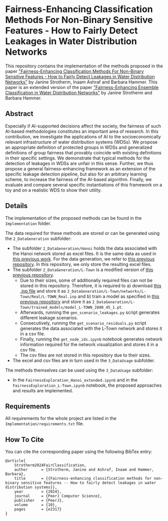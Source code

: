 # Fairness-Enhancing Classification Methods For Non-Binary Sensitive Features - How to Fairly Detect Leakages in Water Distribution Networks
This repository contains the implementation of the methods proposed in the paper ["Fairness-Enhancing Classification Methods For Non-Binary Sensitive Features - How to Fairly Detect Leakages in Water Distribution Networks"](Paper.pdf) by Janine Strotherm, Inaam Ashraf and Barbara Hammer.
This paper is an extended version of the paper ["Fairness-Enhancing Ensemble Classification in Water Distribution Networks"](https://github.com/jstrotherm/FairnessInWDNs/blob/main/Paper.pdf) by Janine Strotherm and Barbara Hammer.

## Abstract
Especially if AI-supported decisions affect the society, the fairness of such AI-based methodologies constitutes an important area of research. In this contribution, we investigate the applications of AI to the socioeconomically relevant infrastructure of water distribution systems (WDSs). We propose an appropriate definition of protected groups in WDSs and generalized definitions of group fairness that provably coincide with existing definitions in their specific settings. We demonstrate that typical methods for the detection of leakages in WDSs are unfair in this sense. Further, we thus propose a general fairness-enhancing framework as an extension of the specific leakage detection pipeline, but also for an arbitrary learning scheme, to increase the fairness of the AI-based algorithm. Finally, we evaluate and compare several specific instantiations of this framework on a toy and on a realistic WDS to show their utility.

## Details
The implementation of the proposed methods can be found in the `Implementation` folder. 

The data required for these methods are stored or can be generated using the `2_DataGeneration` subfolder:
-   The subfolder `2_DataGeneration/Hanoi` holds the data associated with the Hanoi network stored as excel files.
    It is the same data as used in [this previous work](https://github.com/jstrotherm/FairnessInWDNs/blob/main/Paper.pdf). 
    For the data generation, we refer to [this previous repository](https://github.com/jstrotherm/FairnessInWDNs). 
    In this repository, we only store the resulting excel files.
-   The subfolder `2_DataGeneration/L-Town` is a modified version of [this previous repository](https://github.com/HammerLabML/GCNs_for_WDS). 
    - Due to their sizes, some of additionally required files can not be stored in this repository. 
    Therefore, it is required to 
    a) download [this .inp file](https://github.com/KIOS-Research/BattLeDIM/blob/master/Dataset%20Generator/L-TOWN_v2_Real.inp) and store it as `2_DataGeneration/L-Town/networks/L-Town/Real/L-TOWN_Real.inp` and 
    b) train a model as specified in [this previous repository](https://github.com/HammerLabML/GCNs_for_WDS) and store it as `2_DataGeneration/L-Town/trained_models/model_L-TOWN_2880_45_1.pt`. 
    - Afterwards, 
    running the `gen_scenario_leakages.py` script generates different leakage scenarios. 
    - Consecutively, 
    running the `get_scenario_residuals.py` script generates the data associated with the L-Town network and stores it in a csv file. 
    - Finally, 
    running the `get_node_ids.ipynb` notebook generates network information required for the network visualization and stores it in a csv file.
    - The csv files are not stored in this repository due to their sizes. 
-   The excel and csv files are in turn used in the `3_DataUsage` subfolder.

The methods themselves can be used using the `3_DataUsage` subfolder:
-   In the `FairnessExploration_Hanoi_extended.ipynb` and in the `FairnessExploration_L-Town.ipynb` notebook, the proposed approaches and results are implemented.

## Requirements
All requirements for the whole project are listed in the `Implementation/requirements.txt` file.

## How To Cite
You can cite the corresponding paper using the following BibTex entry:
```
@article{
    Strotherm2024FairClassification,
    author      = {Strotherm, Janine and Ashraf, Inaam and Hammer, Barbara},
    title       = {{Fairness-enhancing classification methods for non-binary sensitive features -- How to fairly detect leakages in water distribution systems}},
    year        = {2024},
    journal     = {PeerJ Computer Science},
    publisher   = {PeerJ},
    volume      = {10},
    pages       = {e2317}
}
```
